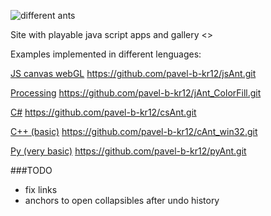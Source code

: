 ![different ants](/composition.png "composition from different apps")

Site with playable java script apps and gallery <>

Examples implemented in different lenguages:

[JS canvas webGL](https://github.com/pavel-b-kr12/jsAnt)	https://github.com/pavel-b-kr12/jsAnt.git

[Processing](https://github.com/pavel-b-kr12/jAnt_ColorFill)	https://github.com/pavel-b-kr12/jAnt_ColorFill.git

[C#](https://github.com/pavel-b-kr12/csAnt)	https://github.com/pavel-b-kr12/csAnt.git

[C++ (basic)](https://github.com/pavel-b-kr12/cAnt_win32)	https://github.com/pavel-b-kr12/cAnt_win32.git

[Py (very basic)](https://github.com/pavel-b-kr12/pyAnt)	https://github.com/pavel-b-kr12/pyAnt.git


###TODO
* fix links
* anchors to open collapsibles after undo history


